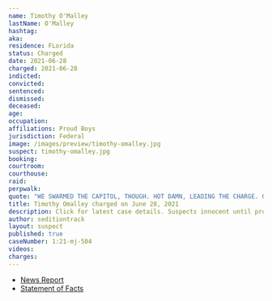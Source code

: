 ```yaml
---
name: Timothy O'Malley
lastName: O'Malley
hashtag:
aka:
residence: FLorida
status: Charged
date: 2021-06-28
charged: 2021-06-28
indicted:
convicted:
sentenced:
dismissed:
deceased:
age:
occupation:
affiliations: Proud Boys
jurisdiction: Federal
image: /images/preview/timothy-omalley.jpg
suspect: timothy-omalley.jpg
booking:
courtroom:
courthouse:
raid:
perpwalk:
quote: "WE SWARMED THE CAPITOL, THOUGH. HOT DAMN, LEADING THE CHARGE. GETTIN’ IT ON."
title: Timothy Omalley charged on June 28, 2021
description: Click for latest case details. Suspects innocent until proven guilty.
author: seditiontrack
layout: suspect
published: true
caseNumber: 1:21-mj-504
videos:
charges:
---
```

- [News Report](https://www.wkrg.com/northwest-florida/okaloosa-county-man-charged-with-taking-part-in-u-s-capitol-riot/)
- [Statement of Facts](https://www.justice.gov/usao-dc/case-multi-defendant/file/1408321/download)
